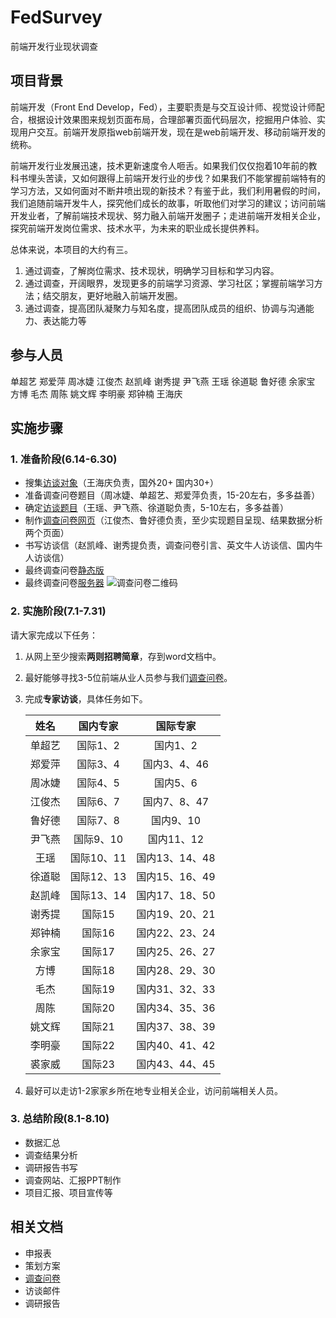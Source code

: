# FedSurvey
前端开发行业现状调查


## 项目背景
前端开发（Front End Develop，Fed），主要职责是与交互设计师、视觉设计师配合，根据设计效果图来规划页面布局，合理部署页面代码层次，挖掘用户体验、实现用户交互。前端开发原指web前端开发，现在是web前端开发、移动前端开发的统称。

前端开发行业发展迅速，技术更新速度令人咂舌。如果我们仅仅抱着10年前的教科书埋头苦读，又如何跟得上前端开发行业的步伐？如果我们不能掌握前端特有的学习方法，又如何面对不断井喷出现的新技术？有鉴于此，我们利用暑假的时间，我们追随前端开发牛人，探究他们成长的故事，听取他们对学习的建议；访问前端开发业者，了解前端技术现状、努力融入前端开发圈子；走进前端开发相关企业，探究前端开发岗位需求、技术水平，为未来的职业成长提供养料。

总体来说，本项目的大约有三。

1. 通过调查，了解岗位需求、技术现状，明确学习目标和学习内容。
2. 通过调查，开阔眼界，发现更多的前端学习资源、学习社区；掌握前端学习方法；结交朋友，更好地融入前端开发圈。
3. 通过调查，提高团队凝聚力与知名度，提高团队成员的组织、协调与沟通能力、表达能力等

## 参与人员
单超艺 郑爱萍 周冰婕 江俊杰 赵凯峰 谢秀提 尹飞燕 王瑶 徐道聪 鲁好德
余家宝 方博 毛杰 周陈 姚文辉 李明豪 郑钟楠
王海庆
## 实施步骤
### 1. 准备阶段(6.14-6.30)

- 搜集[访谈对象](master.md)（王海庆负责，国外20+ 国内30+）
- 准备调查问卷题目（周冰婕、单超艺、郑爱萍负责，15-20左右，多多益善）
- 确定[访谈题目](interview.md)（王瑶、尹飞燕、徐道聪负责，5-10左右，多多益善）
- 制作[调查问卷网页](//happyfedclub.github.io/FedSurvey/web/static/questionnaire3/index.html)（江俊杰、鲁好德负责，至少实现题目呈现、结果数据分析两个页面）
- 书写访谈信（赵凯峰、谢秀提负责，调查问卷引言、英文牛人访谈信、国内牛人访谈信）
- 最终调查问卷[静态版](//happyfedclub.github.io/FedSurvey/web/static/q/index.html)
- 最终调查问卷[服务器](http://sxaxbwg.org.cn/aixin/fed/)
  ![调查问卷二维码](https://happyfedclub.github.io/FedSurvey/img/qr.png)

### 2. 实施阶段(7.1-7.31)

请大家完成以下任务：

1. 从网上至少搜索**两则招聘简章**，存到word文档中。
2. 最好能够寻找3-5位前端从业人员参与我们[调查问卷](http://sxaxbwg.org.cn/aixin/fed/)。
3. 完成**专家访谈**，具体任务如下。

	|姓名|国内专家|国际专家|
	|:----:|:----:|:---------:|
	|单超艺  |国际1、2  |国内1、2  |
	|郑爱萍  |国际3、4  |国内3、4、46 |
	|周冰婕  |国际4、5  |国内5、6  |
	|江俊杰  |国际6、7  |国内7、8、47  |
	|鲁好德  |国际7、8   |国内9、10|
	|尹飞燕  |国际9、10  |国内11、12|
	|王瑶     |国际10、11 |国内13、14、48|
	|徐道聪  |国际12、13 |国内15、16、49|
	|赵凯峰  |国际13、14 |国内17、18、50|
	|谢秀提  |国际15    |国内19、20、21|
	|郑钟楠  |国际16    |国内22、23、24|
	|余家宝  |国际17    |国内25、26、27|
	|方博     |国际18    |国内28、29、30|
	|毛杰     |国际19    |国内31、32、33|
	|周陈     |国际20    |国内34、35、36|
	|姚文辉  |国际21    |国内37、38、39|
	|李明豪  |国际22    |国内40、41、42|
	|裘家威  |国际23    |国内43、44、45|
	
4. 最好可以走访1-2家家乡所在地专业相关企业，访问前端相关人员。
	
### 3. 总结阶段(8.1-8.10)

- 数据汇总
- 调查结果分析
- 调研报告书写
- 调查网站、汇报PPT制作
- 项目汇报、项目宣传等

## 相关文档

- 申报表 
- 策划方案
- [调查问卷](http://sxaxbwg.org.cn/aixin/fed/)
- 访谈邮件
- 调研报告
